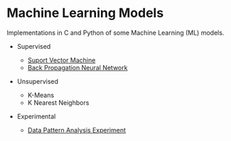# Machine Learning Models

Implementations in C and Python of some Machine Learning (ML) models.

- Supervised
  - [Suport Vector Machine](https://github.com/Willian-Girao/machine-learning-models/blob/master/Support%20Vector%20Machines/README.md)
  - [Back Propagation Neural Network](https://github.com/Willian-Girao/machine-learning-models/blob/master/Back-Propapagation%20Artificial%20Neural%20Network/README.md)

- Unsupervised
  - K-Means
  - K Nearest Neighbors
  
- Experimental
  - [Data Pattern Analysis Experiment](https://github.com/Willian-Girao/machine-learning-models/blob/master/Data%20Pattern%20Analysis%20Experiment/README.md)
